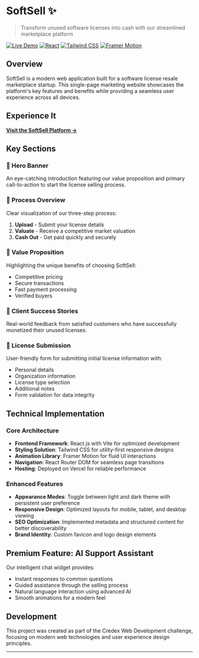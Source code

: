 # SoftSell ✨

> Transform unused software licenses into cash with our streamlined marketplace platform

[![Live Demo](https://img.shields.io/badge/demo-live-brightgreen.svg)](https://softsell-d1pep1r83-gayathri-k-binoys-projects.vercel.app/)
[![React](https://img.shields.io/badge/React-18-blue.svg)](https://reactjs.org/)
[![Tailwind CSS](https://img.shields.io/badge/Tailwind-3.x-38B2AC.svg)](https://tailwindcss.com/)
[![Framer Motion](https://img.shields.io/badge/Framer-Motion-ff69b4.svg)](https://www.framer.com/motion/)

## Overview

SoftSell is a modern web application built for a software license resale marketplace startup. This single-page marketing website showcases the platform's key features and benefits while providing a seamless user experience across all devices.

## Experience It

**[Visit the SoftSell Platform →](https://softsell-d1pep1r83-gayathri-k-binoys-projects.vercel.app/)**

## Key Sections

### 📣 Hero Banner
An eye-catching introduction featuring our value proposition and primary call-to-action to start the license selling process.

### 🔄 Process Overview
Clear visualization of our three-step process:
1. **Upload** - Submit your license details
2. **Valuate** - Receive a competitive market valuation
3. **Cash Out** - Get paid quickly and securely

### 💎 Value Proposition
Highlighting the unique benefits of choosing SoftSell:
- Competitive pricing
- Secure transactions
- Fast payment processing
- Verified buyers

### 👥 Client Success Stories
Real-world feedback from satisfied customers who have successfully monetized their unused licenses.

### 📝 License Submission
User-friendly form for submitting initial license information with:
- Personal details
- Organization information
- License type selection
- Additional notes
- Form validation for data integrity

## Technical Implementation

### Core Architecture
- **Frontend Framework**: React.js with Vite for optimized development
- **Styling Solution**: Tailwind CSS for utility-first responsive designs
- **Animation Library**: Framer Motion for fluid UI interactions
- **Navigation**: React Router DOM for seamless page transitions
- **Hosting**: Deployed on Vercel for reliable performance

### Enhanced Features
- **Appearance Modes**: Toggle between light and dark theme with persistent user preference
- **Responsive Design**: Optimized layouts for mobile, tablet, and desktop viewing
- **SEO Optimization**: Implemented metadata and structured content for better discoverability
- **Brand Identity**: Custom favicon and logo design elements

## Premium Feature: AI Support Assistant

Our intelligent chat widget provides:
- Instant responses to common questions
- Guided assistance through the selling process
- Natural language interaction using advanced AI
- Smooth animations for a modern feel

## Development

This project was created as part of the Credex Web Development challenge, focusing on modern web technologies and user experience design principles.

---


